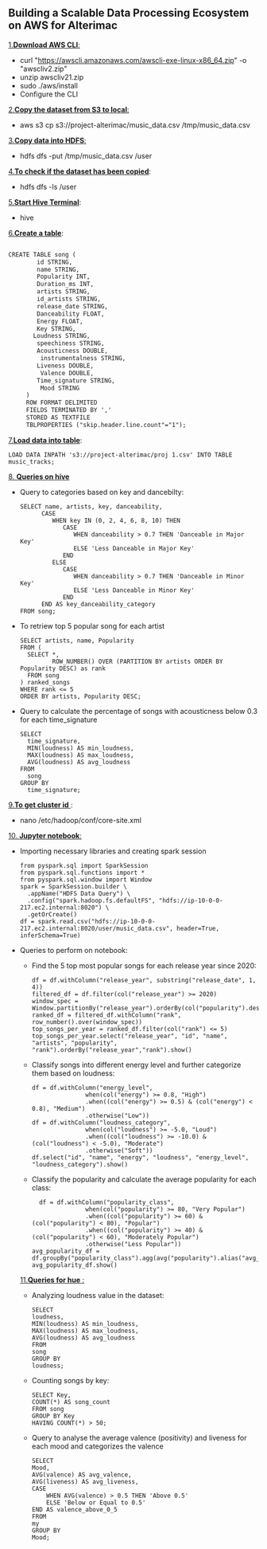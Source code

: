## Building a Scalable Data Processing Ecosystem on AWS for Alterimac

<ins>1.**Download AWS CLI**:</ins>
- curl "https://awscli.amazonaws.com/awscli-exe-linux-x86_64.zip" -o "awscliv2.zip"
- unzip awscliv21.zip
- sudo ./aws/install
- Configure the CLI
  
<ins>2.**Copy the dataset from S3 to local**:</ins>
- aws s3 cp s3://project-alterimac/music_data.csv /tmp/music_data.csv
  
<ins>3.**Copy data into HDFS**:</ins>
- hdfs dfs -put /tmp/music_data.csv /user
  
<ins>4.**To check if the dataset has been copied**</ins>:
- hdfs dfs -ls /user
  
<ins>5.**Start Hive Terminal**</ins>:
- hive

<ins>6.**Create a table**</ins>:
```markdown

CREATE TABLE song (
        id STRING,
        name STRING,
        Popularity INT,
        Duration_ms INT,
        artists STRING,
        id_artists STRING,
        release_date STRING,
        Danceability FLOAT,
        Energy FLOAT,
        Key STRING,
       Loudness STRING,
        speechiness STRING,
        Acousticness DOUBLE,
         instrumentalness STRING,
        Liveness DOUBLE,
         Valence DOUBLE,
        Time_signature STRING,
         Mood STRING
     )
     ROW FORMAT DELIMITED
     FIELDS TERMINATED BY ','
     STORED AS TEXTFILE 
     TBLPROPERTIES ("skip.header.line.count"="1");
```
<ins> 7.**Load data into table**</ins>:
```
LOAD DATA INPATH 's3://project-alterimac/proj 1.csv' INTO TABLE music_tracks;
```

<ins> 8. **Queries on hive**<ins>
- Query to categories based on key and dancebilty:
  ```
  SELECT name, artists, key, danceability,
        CASE 
           WHEN key IN (0, 2, 4, 6, 8, 10) THEN
              CASE 
                 WHEN danceability > 0.7 THEN 'Danceable in Major Key'
                 ELSE 'Less Danceable in Major Key'
              END
           ELSE
              CASE 
                 WHEN danceability > 0.7 THEN 'Danceable in Minor Key'
                 ELSE 'Less Danceable in Minor Key'
              END
        END AS key_danceability_category
  FROM song;
  ```
- To retriew top 5 popular song for each artist
  ```
  SELECT artists, name, Popularity
  FROM (
    SELECT *,
           ROW_NUMBER() OVER (PARTITION BY artists ORDER BY Popularity DESC) as rank
    FROM song
  ) ranked_songs
  WHERE rank <= 5
  ORDER BY artists, Popularity DESC;
  ```
- Query to calculate the percentage of songs with acousticness below 0.3 for each time_signature
  ```
  SELECT 
    time_signature,
    MIN(loudness) AS min_loudness,
    MAX(loudness) AS max_loudness,
    AVG(loudness) AS avg_loudness
  FROM 
    song
  GROUP BY 
    time_signature;
  ```
<ins>9.**To get cluster id** </ins>:
- nano /etc/hadoop/conf/core-site.xml

<ins>10. **Jupyter notebook**<ins>:
- Importing necessary libraries and creating spark session
  ```
  from pyspark.sql import SparkSession
  from pyspark.sql.functions import *
  from pyspark.sql.window import Window
  spark = SparkSession.builder \
    .appName("HDFS Data Query") \
    .config("spark.hadoop.fs.defaultFS", "hdfs://ip-10-0-0-217.ec2.internal:8020") \
    .getOrCreate()
  df = spark.read.csv("hdfs://ip-10-0-0-217.ec2.internal:8020/user/music_data.csv", header=True, inferSchema=True)
  ```
- Queries to perform on notebook:
  - Find the 5 top most popular songs for each release year since 2020:
    ```
    df = df.withColumn("release_year", substring("release_date", 1, 4))
    filtered_df = df.filter(col("release_year") >= 2020)
    window_spec = Window.partitionBy("release_year").orderBy(col("popularity").desc())
    ranked_df = filtered_df.withColumn("rank", row_number().over(window_spec))
    top_songs_per_year = ranked_df.filter(col("rank") <= 5)
    top_songs_per_year.select("release_year", "id", "name", "artists", "popularity", "rank").orderBy("release_year","rank").show()
    ```
  - Classify songs into different energy level and further categorize them based on loudness:
    ```
    df = df.withColumn("energy_level",
                   when(col("energy") >= 0.8, "High")
                   .when((col("energy") >= 0.5) & (col("energy") < 0.8), "Medium")
                   .otherwise("Low"))
    df = df.withColumn("loudness_category",
                   when(col("loudness") >= -5.0, "Loud")
                   .when((col("loudness") >= -10.0) & (col("loudness") < -5.0), "Moderate")
                   .otherwise("Soft"))
    df.select("id", "name", "energy", "loudness", "energy_level", "loudness_category").show()
    ```
  - Classify the popularity and calculate the average popularity for each class:
    ```
      df = df.withColumn("popularity_class",
                   when(col("popularity") >= 80, "Very Popular")
                   .when((col("popularity") >= 60) & (col("popularity") < 80), "Popular")
                   .when((col("popularity") >= 40) & (col("popularity") < 60), "Moderately Popular")
                   .otherwise("Less Popular"))
    avg_popularity_df = df.groupBy("popularity_class").agg(avg("popularity").alias("avg_popularity"))
    avg_popularity_df.show()
    ```
  <ins>11.**Queries for hue** <ins>:
  
  - Analyzing loudness value in the dataset:
    ```
    SELECT 
    loudness,
    MIN(loudness) AS min_loudness,
    MAX(loudness) AS max_loudness,
    AVG(loudness) AS avg_loudness
    FROM 
    song
    GROUP BY 
    loudness;
      ```
  - Counting songs by key:
    ```
    SELECT Key, 
    COUNT(*) AS song_count
    FROM song
    GROUP BY Key
    HAVING COUNT(*) > 50;
    ```
  - Query to analyse the average valence (positivity) and liveness for each mood and categorizes the valence
    ```
    SELECT 
    Mood,
    AVG(valence) AS avg_valence,
    AVG(liveness) AS avg_liveness,
    CASE 
        WHEN AVG(valence) > 0.5 THEN 'Above 0.5' 
        ELSE 'Below or Equal to 0.5' 
    END AS valence_above_0_5
    FROM 
    my
    GROUP BY 
    Mood;
    ```
    

